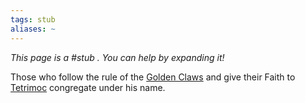 ```yaml
---
tags: stub
aliases: ~
---
```


*This page is a #stub . You can help by expanding it!*

Those who follow the rule of the [Golden Claws](Golden%20Claws.md) and give their Faith to [Tetrimoc](..\..\..\..\..\..\..\Game%20Notes\NPCs\ala%20Alaturmen\zNon-Humanoid\Draconic%20NPCs\Tetrimoc.md) congregate under his name.
